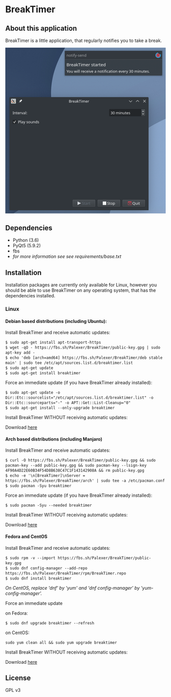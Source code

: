 # BreakTimer

## About this application

BreakTimer is a little application, that regularly notifies you to take a break.

![](screenshot.png)

## Dependencies

- Python (3.6)
- PyQt5 (5.9.2)
- fbs
- _for more information see see requirements/base.txt_

## Installation

Installation packages are currently only available for Linux, however you should be able to use BreakTimer on any operating system, that has the dependencies installed.

### Linux

#### Debian based distributions (including Ubuntu):

Install BreakTimer and receive automatic updates:

``` 
$ sudo apt-get install apt-transport-https
$ wget -qO - https://fbs.sh/Palexer/BreakTimer/public-key.gpg | sudo apt-key add -
$ echo 'deb [arch=amd64] https://fbs.sh/Palexer/BreakTimer/deb stable main' | sudo tee /etc/apt/sources.list.d/breaktimer.list
$ sudo apt-get update
$ sudo apt-get install breaktimer
```

Force an immediate update (if you have BreakTimer already installed):

```
$ sudo apt-get update -o Dir::Etc::sourcelist="/etc/apt/sources.list.d/breaktimer.list" -o Dir::Etc::sourceparts="-" -o APT::Get::List-Cleanup="0"
$ sudo apt-get install --only-upgrade breaktimer
```

Install BreakTimer WITHOUT receiving automatic updates:

Download [here](https://fbs.sh/Palexer/BreakTimer/BreakTimer.deb)

#### Arch based distributions (including Manjaro)

Install BreakTimer and receive automatic updates:

``` 
$ curl -O https://fbs.sh/Palexer/BreakTimer/public-key.gpg && sudo pacman-key --add public-key.gpg && sudo pacman-key --lsign-key 4F90A4D22E60B34F54D8B638C47C1F143142908A && rm public-key.gpg
$ echo -e '\n[BreakTimer]\nServer = https://fbs.sh/Palexer/BreakTimer/arch' | sudo tee -a /etc/pacman.conf
$ sudo pacman -Syu breaktimer
```

Force an immediate update (if you have BreakTimer already installed):

```
$ sudo pacman -Syu --needed breaktimer
```

Install BreakTimer WITHOUT receiving automatic updates:

Download [here](https://fbs.sh/Palexer/BreakTimer/BreakTimer.pkg.tar.xz)

#### Fedora and CentOS

Install BreakTimer and receive automatic updates:
``` 
$ sudo rpm -v --import https://fbs.sh/Palexer/BreakTimer/public-key.gpg
$ sudo dnf config-manager --add-repo https://fbs.sh/Palexer/BreakTimer/rpm/BreakTimer.repo
$ sudo dnf install breaktimer

```
_On CentOS, replace 'dnf' by 'yum' and 'dnf config-manager' by 'yum-config-manager'._

Force an immediate update

on Fedora:
```
$ sudo dnf upgrade breaktimer --refresh
```

on CentOS:
```
sudo yum clean all && sudo yum upgrade breaktimer
```

Install BreakTimer WITHOUT receiving automatic updates:

Download 	[here](https://fbs.sh/Palexer/BreakTimer/BreakTimer.rpm)

## License

GPL v3

